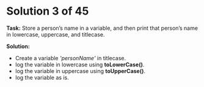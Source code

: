 # Solution 3 of 45

**Task:** Store a person’s name in a variable, and then print that person’s name in lowercase, uppercase, and titlecase.

**Solution:** 
- Create a variable *'personName'* in titlecase.
- log the variable in lowercase using **toLowerCase()**.
- log the variable in uppercase using **toUpperCase()**.
- log the variable as is.